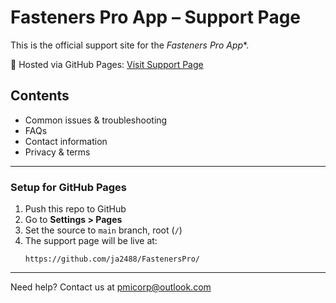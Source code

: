# Fasteners Pro App – Support Page

This is the official support site for the *Fasteners Pro App**.

📌 Hosted via GitHub Pages: [Visit Support Page](https://ja2488.github.io/FastenersPro/)

## Contents

- Common issues & troubleshooting
- FAQs
- Contact information
- Privacy & terms

---

### Setup for GitHub Pages

1. Push this repo to GitHub
2. Go to **Settings > Pages**
3. Set the source to `main` branch, root (`/`)
4. The support page will be live at:
   ```
   https://github.com/ja2488/FastenersPro/
   ```

---

Need help? Contact us at [pmicorp@outlook.com](mailto:pmicorp@outlook.com)

